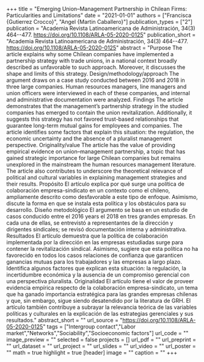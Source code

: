 +++
title = "Emerging Union–Management Partnership in Chilean Firms: Particularities and Limitations"
date = "2021-01-01"
authors = ["Francisca {Gutierrez Crocco}", "Angel {Martin Caballero}"]
publication_types = ["2"]
publication = "Academia Revista Latinoamericana de Administración, 34(3) 464--477. https://doi.org/10.1108/ARLA-05-2020-0125"
publication_short = "Academia Revista Latinoamericana de Administración, 34(3) 464--477. https://doi.org/10.1108/ARLA-05-2020-0125"
abstract = "Purpose The article explains why some Chilean companies have implemented a partnership strategy with trade unions, in a national context broadly described as unfavorable to such approach. Moreover, it discusses the shape and limits of this strategy. Design/methodology/approach The argument draws on a case study conducted between 2016 and 2018 in three large companies. Human resources managers, line managers and union officers were interviewed in each of these companies, and internal and administrative documentation were analyzed. Findings The article demonstrates that the management’s partnership strategy in the studied companies has emerged to contain the union revitalization. Additionally, it suggests this strategy has not favored trust-based relationships that guarantee long-term mutual gains for employees and companies. The article identifies some factors that explain this situation: the regulation, the economic uncertainty and the absence of a pluralist management perspective. Originality/value The article has the value of providing empirical evidence on union–management partnership, a topic that has gained strategic importance for large Chilean companies but remains unexplored in the mainstream the human resources management literature. The article also contributes to underscore the theoretical relevance of political and cultural variables in explaining management strategies and their results. Propósito El artículo explica por qué surge una política de colaboración empresa-sindicato en un contexto como el chileno, ampliamente descrito como desfavorable a este tipo de enfoque. Asimismo, discute la forma en que se instala esta política y los obstáculos para su desarrollo. Diseño metodológico El argumento se basa en un estudio de casos conducido entre el 2016 years el 2018 en tres grandes empresas. En cada una de ellas, se entrevistó a representantes de la dirección y dirigentes sindicales; se revisó documentación interna y administrativa. Resultados El artículo demuestra que la política de colaboración implementada por la dirección en las empresas estudiadas surge para contener la revitalización sindical. Asimismo, sugiere que esta política no ha favorecido en todos los casos relaciones de confianza que garanticen ganancias mutuas para los trabajadores y las empresas a largo plazo. Identifica algunos factores que explican esta situación: la regulación, la incertidumbre económica y la ausencia de un compromiso gerencial con una perspectiva pluralista. Originalidad El artículo tiene el valor de proveer evidencia empírica respecto de la colaboración empresa-sindicato, un tema que ha ganado importancia estratégica para las grandes empresas chilenas y que, sin embargo, sigue siendo desatendido por la literatura de GRH. El artículo también contribuye a subrayar la relevancia teórica de las variables políticas y culturales en la explicación de las estrategias gerenciales y sus resultados."
abstract_short = ""
url_source = "https://doi.org/10.1108/ARLA-05-2020-0125"
tags = ["Intergroup contact","Labor market","Networks","Sociability","Socioeconomic factors"]
url_code = ""
image_preview = ""
selected = false
projects = []
url_pdf = ""
url_preprint = ""
url_dataset = ""
url_project = ""
url_slides = ""
url_video = ""
url_poster = ""
math = true
highlight = true
[header]
image = ""
caption = ""
+++
